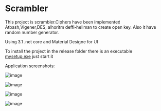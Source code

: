 # Scrambler

This project is scrambler.Ciphers have been implemented Atbash,Vigener,DES, alhoritm deffi-hellman to create open key.
Also it have random number generator.

Using 3.1 .net core and Material Designe for UI

To install the project in the release folder there is an executable [mysetup.exe](https://github.com/berkut998/Scrambler/releases/tag/Release_Versio)  just start it

Application screenshots:

![image](https://user-images.githubusercontent.com/66470614/114553144-0211f900-9c6e-11eb-8960-7846fcdfcb9e.png)

![image](https://user-images.githubusercontent.com/66470614/114553236-1b1aaa00-9c6e-11eb-9840-90d67222e479.png)

![image](https://user-images.githubusercontent.com/66470614/114553266-21a92180-9c6e-11eb-8249-fe00e97ff7ff.png)

![image](https://user-images.githubusercontent.com/66470614/114553411-48675800-9c6e-11eb-9645-cc27810a1d4f.png)
